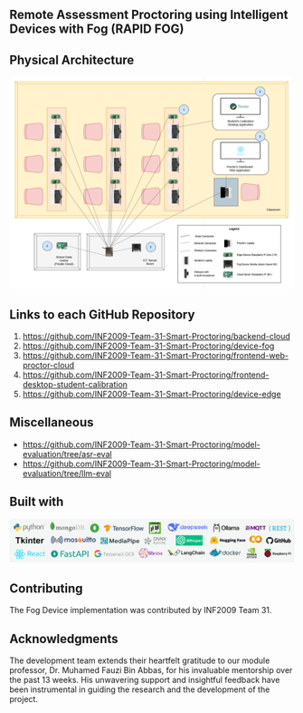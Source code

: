 <!-- ABOUT THE PROJECT -->
## Remote Assessment Proctoring using Intelligent Devices with Fog (RAPID FOG) 

## Physical Architecture

![Physical Architecture](/docs/physical_arch.png)

## Links to each GitHub Repository
1. https://github.com/INF2009-Team-31-Smart-Proctoring/backend-cloud
2. https://github.com/INF2009-Team-31-Smart-Proctoring/device-fog
3. https://github.com/INF2009-Team-31-Smart-Proctoring/frontend-web-proctor-cloud
4. https://github.com/INF2009-Team-31-Smart-Proctoring/frontend-desktop-student-calibration
5. https://github.com/INF2009-Team-31-Smart-Proctoring/device-edge

## Miscellaneous
* https://github.com/INF2009-Team-31-Smart-Proctoring/model-evaluation/tree/asr-eval
* https://github.com/INF2009-Team-31-Smart-Proctoring/model-evaluation/tree/llm-eval

## Built with

![Built With](/docs/built_with.png)

<!-- CONTRIBUTING -->
## Contributing

The Fog Device implementation was contributed by INF2009 Team 31.

<!-- ACKNOWLEDGMENTS -->
## Acknowledgments

The development team extends their heartfelt gratitude to our module professor, Dr. Muhamed Fauzi Bin Abbas, for his invaluable mentorship over the past 13 weeks. His unwavering support and insightful feedback have been instrumental in guiding the research and the development of the project.
